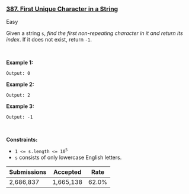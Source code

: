 ### [387. First Unique Character in a String](https://leetcode.com/problems/first-unique-character-in-a-string/description/?envType=daily-question&envId=2024-02-05)

Easy

Given a string `` s ``, _find the first non-repeating character in it and return its index_. If it does not exist, return `` -1 ``.

 

<strong class="example">Example 1:</strong>

```Input: s = "leetcode"
Output: 0
```

<strong class="example">Example 2:</strong>

```Input: s = "loveleetcode"
Output: 2
```

<strong class="example">Example 3:</strong>

```Input: s = "aabb"
Output: -1
```

 

__Constraints:__

*   <code>1 <= s.length <= 10<sup>5</sup></code>
*   `` s `` consists of only lowercase English letters.

| Submissions    | Accepted     | Rate   |
| -------------- | ------------ | ------ |
| 2,686,837 | 1,665,138 | 62.0% |